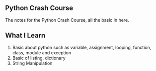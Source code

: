 ## Python Crash Course
The notes for the Python Crash Course, all the basic in here.

## What I Learn
1. Basic about python such as variable, assignment, looping, function, class, module and exception
2. Basic of listing, dictionary
3. String Manipulation

